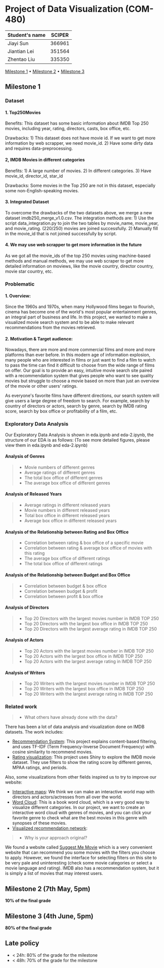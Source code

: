# Project of Data Visualization (COM-480)

| Student's name | SCIPER |
| -------------- | ------ |
| Jiayi Sun | 366961 |
|Jiantian Lei |351564 |
|Zhentao Liu |335350 |

[Milestone 1](#milestone-1) • [Milestone 2](#milestone-2) • [Milestone 3](#milestone-3)

## Milestone 1 

### Dataset

####  1. Top250Movies

Benefits: This dataset has some basic information about IMDB Top 250 movies, including year, rating, directors, casts, box office, etc.

Drawbacks: 1) This dataset does not have movie id. If we want to get more information by web scrapper, we need movie_id. 2) Have some dirty data and requires data-preprocessing.

#### 2, IMDB Movies in different categories

Benefits: 1) A large number of movies. 2) In different categories. 3) Have movie_id, director_id, star_id

Drawbacks: Some movies in the Top 250 are not in this dataset, especially some non-English-speaking movies.

#### 3. Integrated Dataset

To overcome the drawbacks of the two datasets above, we merge a new dataset imdb250_merge_v1.0.csv. The integration methods are: 1) Use the script data_integration.py to join the two tables by movie_name, movie_year, and movie_rating. (220/250) movies are joined successfully. 2) Manually fill in the movie_id that is not joined successfully by script.

#### 4. We may use web scrapper to get more information in the future

As we got all the movie_ids of the top 250 movies using machine-based methods and manual methods, we may use web scraper to get more detailed information on moviews, like the movie country, director country, movie star country, etc.

### Problematic

#### 1. Overview:

Since the 1960s and 1970s, when many Hollywood films began to flourish, cinema has become one of the world's most popular entertainment genres, an integral part of business and life. In this project, we wanted to make a visualized movie search system and to be able to make relevant recommendations from the movies retrieved.

#### 2. Motivation & Target audience:

Nowadays, there are more and more commercial films and more and more platforms than ever before. In this modern age of information explosion, many people who are interested in films or just want to find a film to watch to pass the time can find it difficult to choose from the wide range of films on offer. Our goal is to provide an easy, intuitive movie search site paired with a recommendation system that gives people who want to see quality movies but struggle to choose a movie based on more than just an overview of the movie or other users' ratings.

As everyone's favorite films have different directions, our search system will give users a large degree of freedom to search. For example, search by country of directors or actors, search by genre, search by IMDB rating score, search by box office or profitability of a film, etc.

### Exploratory Data Analysis

Our Exploratory Data Analysis is shown in eda.ipynb and eda-2.ipynb, the structure of our EDA is as follows:
(To see more detailed figures, please view them in eda.ipynb and eda-2.ipynb)

#### Analysis of Genres

>- Movie numbers of different genres
>- Average ratings of different genres
>- The total box office of different genres
>- The average box office of different genres

#### Analysis of Released Years

>- Average ratings in different released years
>- Movie numbers in different released years
>- Total box office in different released years
>-  Average box office in different released years

#### Analysis of the Relationship between Rating and Box Office

>- Correlation between rating & box office of a specific movie
>- Correlation between rating & average box office of movies with this rating
>- The average box office of different ratings
>- The total box office of different ratings

#### Analysis of the Relationship between Budget and Box Office

>- Correlation between budget & box office
>- Correlation between budget & profit
>- Correlation between profit & box office

#### Analysis of Directors
> - Top 20 Directors with the largest movies number in IMDB TOP 250
> - Top 20 Directors with the largest box office in IMDB TOP 250
> - Top 20 Directors with the largest average rating in IMDB TOP 250
#### Analysis of Actors
> - Top 20 Actors with the largest movies number in IMDB TOP 250
> - Top 20 Actors with the largest box office in IMDB TOP 250
> - Top 20 Actors with the largest average rating in IMDB TOP 250
#### Analysis of Writers
> - Top 20 Writers with the largest movies number in IMDB TOP 250
> - Top 20 Writers with the largest box office in IMDB TOP 250
> - Top 20 Writers with the largest average rating in IMDB TOP 250

### Related work

> - What others have already done with the data?

There has been a lot of data analysis and visualization done on IMDB datasets. The work includes:
* [Recommendation System](https://www.kaggle.com/code/anmolbajpai/imdb-movies-analysis-eda-recommendations#RECOMMENDATION-SYSTEM): This project explains content-based filtering, and uses TF-IDF (Term Frequency-Inverse Document Frequency) with cosine similarity to recommend movies.
* [Rating visualization](https://krisrs1128.github.io/stat679_notes/2022/06/01/week2-3.html): This project uses Shiny to explore the IMDB movie dataset. They use filters to show the rating score by different genres, MPAA ratings, and periods.

Also, some visualizations from other fields inspired us to try to improve our website:
* [Interactive maps](https://maphub.net/hyperknot/custom-markers-berlin-zoo): We think we can make an interactive world map with directors and actors/actresses from all over the world. 
* [Word Cloud](https://earthlinginteractive.com/blog/book-and-movie-word-clouds/): This is a book word cloud, which is a very good way to visualize different categories. In our project, we want to create an interactive word cloud with genres of movies, and you can click your favorite genre to check what are the best movies in this genre with synopses of these movies.
* [Visualized recommendation network](https://www.researchgate.net/publication/221514932_Integrating_statistics_and_visualization_Case_studies_of_gaining_clarity_during_exploratory_data_analysis):

> - Why is your approach original?

We found a website called [Suggest Me Movie](https://www.suggestmemovie.com/) which is a very convenient website that can recommend you some movies with the filters you choose to apply. However, we found the interface for selecting filters on this site to be very pale and uninteresting (check some movie categories or select a movie language and rating). IMDB also has a recommendation system, but it is simply a list of movies that may interest users.


## Milestone 2 (7th May, 5pm)

**10% of the final grade**


## Milestone 3 (4th June, 5pm)

**80% of the final grade**


## Late policy

- < 24h: 80% of the grade for the milestone
- < 48h: 70% of the grade for the milestone

